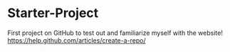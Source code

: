 # Starter-Project
First project on GitHub to test out and familiarize myself with the website!
https://help.github.com/articles/create-a-repo/
